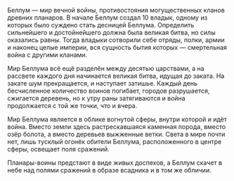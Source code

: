 Беллум — мир вечной войны, противостояния могущественных кланов древних планаров. В начале Беллум создал 10 владык, одному из которых было суждено стать десницей Беллума. Определить сильнейшего и достойнейшего должна была великая битва, но силы оказались равны. Тогда владыки сотворили себе отряды, полки, армии и наконец целые империи, вся сущность бытия которых — смертельная война с другими кланами.
 
Мир Беллума всё ещё разделён между десятью царствами, а на рассвете каждого дня начинается великая битва, идущая до заката. На закате шум прекращается, и наступает затишье. Каждый день бесчисленное количество воинов погибает, городов разрушается, сжигается деревень, но к утру раны затягиваются и война продолжается с той же точки, что и вчера.
 
Мир Беллума является в облике вогнутой сферы, внутри которой и идёт война. Вместо земли здесь растрескавшаяся каменная порода, вместо озёр болота, а вместо деревьев выжженные ветки. Света в мире почти нет, лишь тусклый огонёк обители Беллума, расположенного в центре сферы, освещает поля сражений.
 
Планары-воины предстают в виде живых доспехов, а Беллум скачет в небе над полями сражений в образе всадника и в том же обличии.